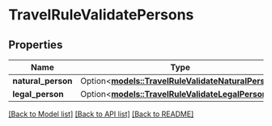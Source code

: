 # TravelRuleValidatePersons

## Properties

Name | Type | Description | Notes
------------ | ------------- | ------------- | -------------
**natural_person** | Option<[**models::TravelRuleValidateNaturalPerson**](TravelRuleValidateNaturalPerson.md)> |  | [optional]
**legal_person** | Option<[**models::TravelRuleValidateLegalPerson**](TravelRuleValidateLegalPerson.md)> |  | [optional]

[[Back to Model list]](../README.md#documentation-for-models) [[Back to API list]](../README.md#documentation-for-api-endpoints) [[Back to README]](../README.md)



